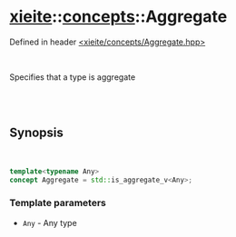 # [xieite](../../README.md)::[concepts](../concepts.md)::Aggregate
Defined in header [<xieite/concepts/Aggregate.hpp>](../../include/xieite/concepts/Aggregate.hpp)

<br/>

Specifies that a type is aggregate

<br/><br/>

## Synopsis

<br/>

```cpp
template<typename Any>
concept Aggregate = std::is_aggregate_v<Any>;
```
### Template parameters
- `Any` - Any type
